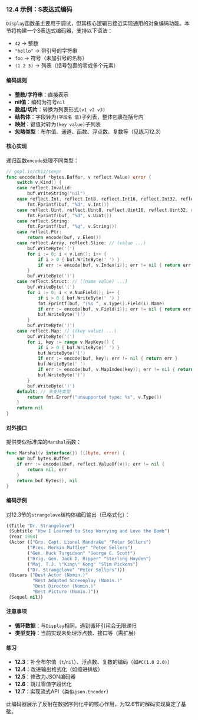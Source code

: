 ### 12.4 示例：S表达式编码

`Display`函数虽主要用于调试，但其核心逻辑已接近实现通用的对象编码功能。本节将构建一个S表达式编码器，支持以下语法：
- `42` → 整数  
- `"hello"` → 带引号的字符串  
- `foo` → 符号（未加引号的名称）  
- `(1 2 3)` → 列表（括号包裹的零或多个元素）

#### 编码规则
- **整数/字符串**：直接表示  
- **nil值**：编码为符号`nil`  
- **数组/切片**：转换为列表形式`(v1 v2 v3)`  
- **结构体**：字段转为`(字段名 值)`子列表，整体包裹在括号内  
- **映射**：键值对转为`(key value)`子列表  
- **忽略类型**：布尔值、通道、函数、浮点数、复数等（见练习12.3）

#### 核心实现
递归函数`encode`处理不同类型：
```go
// gopl.io/ch12/sexpr
func encode(buf *bytes.Buffer, v reflect.Value) error {
    switch v.Kind() {
    case reflect.Invalid:
        buf.WriteString("nil")
    case reflect.Int, reflect.Int8, reflect.Int16, reflect.Int32, reflect.Int64:
        fmt.Fprintf(buf, "%d", v.Int())
    case reflect.Uint, reflect.Uint8, reflect.Uint16, reflect.Uint32, reflect.Uint64, reflect.Uintptr:
        fmt.Fprintf(buf, "%d", v.Uint())
    case reflect.String:
        fmt.Fprintf(buf, "%q", v.String())
    case reflect.Ptr:
        return encode(buf, v.Elem())
    case reflect.Array, reflect.Slice: // (value ...)
        buf.WriteByte('(')
        for i := 0; i < v.Len(); i++ {
            if i > 0 { buf.WriteByte(' ') }
            if err := encode(buf, v.Index(i)); err != nil { return err }
        }
        buf.WriteByte(')')
    case reflect.Struct: // ((name value) ...)
        buf.WriteByte('(')
        for i := 0; i < v.NumField(); i++ {
            if i > 0 { buf.WriteByte(' ') }
            fmt.Fprintf(buf, "(%s ", v.Type().Field(i).Name)
            if err := encode(buf, v.Field(i)); err != nil { return err }
            buf.WriteByte(')')
        }
        buf.WriteByte(')')
    case reflect.Map: // ((key value) ...)
        buf.WriteByte('(')
        for i, key := range v.MapKeys() {
            if i > 0 { buf.WriteByte(' ') }
            buf.WriteByte('(')
            if err := encode(buf, key); err != nil { return err }
            buf.WriteByte(' ')
            if err := encode(buf, v.MapIndex(key)); err != nil { return err }
            buf.WriteByte(')')
        }
        buf.WriteByte(')')
    default: // 未支持类型
        return fmt.Errorf("unsupported type: %s", v.Type())
    }
    return nil
}
```

#### 对外接口
提供类似标准库的`Marshal`函数：
```go
func Marshal(v interface{}) ([]byte, error) {
    var buf bytes.Buffer
    if err := encode(&buf, reflect.ValueOf(v)); err != nil {
        return nil, err
    }
    return buf.Bytes(), nil
}
```

#### 编码示例
对12.3节的`strangelove`结构体编码输出（已格式化）：
```lisp
((Title "Dr. Strangelove")
 (Subtitle "How I Learned to Stop Worrying and Love the Bomb")
 (Year 1964)
 (Actor (("Grp. Capt. Lionel Mandrake" "Peter Sellers")
        ("Pres. Merkin Muffley" "Peter Sellers")
        ("Gen. Buck Turgidson" "George C. Scott")
        ("Brig. Gen. Jack D. Ripper" "Sterling Hayden")
        ("Maj. T.J. \"King\" Kong" "Slim Pickens")
        ("Dr. Strangelove" "Peter Sellers")))
 (Oscars ("Best Actor (Nomin.)"
          "Best Adapted Screenplay (Nomin.)"
          "Best Director (Nomin.)"
          "Best Picture (Nomin.)"))
 (Sequel nil))
```

#### 注意事项
- **循环数据**：与`Display`相同，遇到循环引用会无限递归
- **类型支持**：当前实现未处理浮点数、接口等（需扩展）

#### 练习
- **12.3**：补全布尔值（`t`/`nil`）、浮点数、复数的编码（如`#C(1.0 2.0)`）  
- **12.4**：改进输出格式化（如缩进排版）  
- **12.5**：修改为JSON编码器  
- **12.6**：跳过零值字段优化  
- **12.7**：实现流式API（类似`json.Encoder`）

此编码器展示了反射在数据序列化中的核心作用，为12.6节的解码实现奠定了基础。